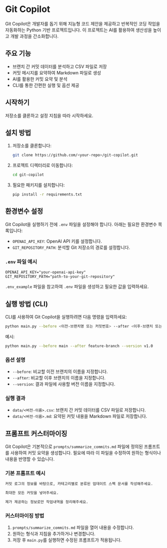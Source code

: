 # Git Copilot

Git Copilot은 개발자를 돕기 위해 지능형 코드 제안을 제공하고 반복적인 코딩 작업을 자동화하는 Python 기반 프로젝트입니다. 이 프로젝트는 AI를 활용하여 생산성을 높이고 개발 과정을 간소화합니다.

## 주요 기능

- 브랜치 간 커밋 데이터를 분석하고 CSV 파일로 저장
- 커밋 메시지를 요약하여 Markdown 파일로 생성
- AI를 활용한 커밋 요약 및 분석
- CLI를 통한 간편한 실행 및 옵션 제공

## 시작하기

저장소를 클론하고 설정 지침을 따라 시작하세요.

## 설치 방법

1. 저장소를 클론합니다:

   ```bash
   git clone https://github.com/<your-repo>/git-copilot.git
   ```

2. 프로젝트 디렉터리로 이동합니다:

   ```bash
   cd git-copilot
   ```

3. 필요한 패키지를 설치합니다:

   ```bash
   pip install -r requirements.txt
   ```

## 환경변수 설정

Git Copilot을 실행하기 전에 `.env` 파일을 설정해야 합니다. 아래는 필요한 환경변수 목록입니다:

- `OPENAI_API_KEY`: OpenAI API 키를 설정합니다.
- `GIT_REPOSITORY_PATH`: 분석할 Git 저장소의 경로를 설정합니다.

### `.env` 파일 예시

```dotenv
OPENAI_API_KEY="your-openai-api-key"
GIT_REPOSITORY_PATH="path-to-your-git-repository"
```

`.env_example` 파일을 참고하여 `.env` 파일을 생성하고 필요한 값을 입력하세요.

## 실행 방법 (CLI)

CLI를 사용하여 Git Copilot을 실행하려면 다음 명령을 입력하세요:

```bash
python main.py --before <이전-브랜치명 또는 커밋번호> --after <이후-브랜치 또는 커밋번호> --version <버전-이름>
```

예시:

```bash
python main.py --before main --after feature-branch --version v1.0
```

### 옵션 설명

- `--before`: 비교할 이전 브랜치의 이름을 지정합니다.
- `--after`: 비교할 이후 브랜치의 이름을 지정합니다.
- `--version`: 결과 파일에 사용할 버전 이름을 지정합니다.

### 실행 결과

- `data/<버전-이름>.csv`: 브랜치 간 커밋 데이터를 CSV 파일로 저장합니다.
- `data/<버전-이름>.md`: 요약된 커밋 내용을 Markdown 파일로 저장합니다.

## 프롬프트 커스터마이징

Git Copilot은 기본적으로 `prompts/summarize_commits.md` 파일에 정의된 프롬프트를 사용하여 커밋 요약을 생성합니다. 필요에 따라 이 파일을 수정하여 원하는 형식이나 내용을 반영할 수 있습니다.

### 기본 프롬프트 예시

```md
커밋 로그의 정보를 바탕으로, 카테고리별로 분류된 업데이트 스펙 문서를 작성해주세요. 

최대한 모든 커밋을 넣어주세요.

제가 제공하는 정보로만 작업내역을 정리해주세요.
```

### 커스터마이징 방법

1. `prompts/summarize_commits.md` 파일을 열어 내용을 수정합니다.
2. 원하는 형식과 지침을 추가하거나 변경합니다.
3. 저장 후 `main.py`를 실행하면 수정된 프롬프트가 적용됩니다.
